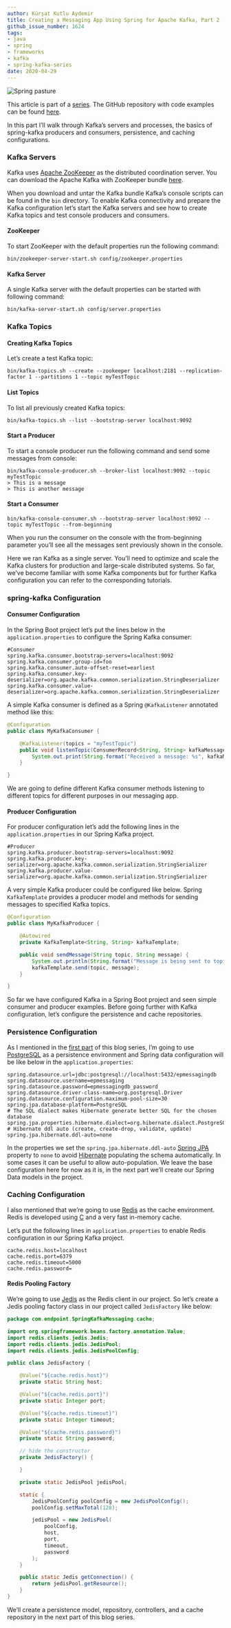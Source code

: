 ```yaml
---
author: Kürşat Kutlu Aydemir
title: Creating a Messaging App Using Spring for Apache Kafka, Part 2
github_issue_number: 1624
tags:
- java
- spring
- frameworks
- kafka
- spring-kafka-series
date: 2020-04-29
---
```


![Spring pasture](/blog/2020/04/messaging-app-spring-kafka-pt-two/spring-pasture.jpg)

This article is part of a [series](/blog/tags/spring-kafka-series). The GitHub repository with code examples can be found [here](https://github.com/ashemez/SpringKafkaMessaging).

In this part I’ll walk through Kafka’s servers and processes, the basics of spring-kafka producers and consumers, persistence, and caching configurations.

### Kafka Servers

Kafka uses [Apache ZooKeeper](https://zookeeper.apache.org/) as the distributed coordination server. You can download the Apache Kafka with ZooKeeper bundle [here](https://kafka.apache.org/downloads).

When you download and untar the Kafka bundle Kafka’s console scripts can be found in the `bin` directory. To enable Kafka connectivity and prepare the Kafka configuration let’s start the Kafka servers and see how to create Kafka topics and test console producers and consumers.

#### ZooKeeper

To start ZooKeeper with the default properties run the following command:

```shell
bin/zookeeper-server-start.sh config/zookeeper.properties
```

#### Kafka Server

A single Kafka server with the default properties can be started with following command:

```shell
bin/kafka-server-start.sh config/server.properties
```

### Kafka Topics

#### Creating Kafka Topics

Let’s create a test Kafka topic:

```shell
bin/kafka-topics.sh --create --zookeeper localhost:2181 --replication-factor 1 --partitions 1 --topic myTestTopic
```

#### List Topics

To list all previously created Kafka topics:

```shell
bin/kafka-topics.sh --list --bootstrap-server localhost:9092
```

#### Start a Producer

To start a console producer run the following command and send some messages from console:

```shell
bin/kafka-console-producer.sh --broker-list localhost:9092 --topic myTestTopic
> This is a message
> This is another message
```

#### Start a Consumer

```shell
bin/kafka-console-consumer.sh --bootstrap-server localhost:9092 --topic myTestTopic --from-beginning
```

When you run the consumer on the console with the from-beginning parameter you’ll see all the messages sent previously shown in the console.

Here we ran Kafka as a single server. You’ll need to optimize and scale the Kafka clusters for production and large-scale distributed systems. So far, we’ve become familiar with some Kafka components but for further Kafka configuration you can refer to the corresponding tutorials.

### spring-kafka Configuration

#### Consumer Configuration

In the Spring Boot project let’s put the lines below in the `application.properties` to configure the Spring Kafka consumer:

```properties
#Consumer
spring.kafka.consumer.bootstrap-servers=localhost:9092
spring.kafka.consumer.group-id=foo
spring.kafka.consumer.auto-offset-reset=earliest
spring.kafka.consumer.key-deserializer=org.apache.kafka.common.serialization.StringDeserializer
spring.kafka.consumer.value-deserializer=org.apache.kafka.common.serialization.StringDeserializer
```

A simple Kafka consumer is defined as a Spring `@KafkaListener` annotated method like this:

```java
@Configuration
public class MyKafkaConsumer {

    @KafkaListener(topics = "myTestTopic")
    public void listenTopic(ConsumerRecord<String, String> kafkaMessage) {
        System.out.print(String.format("Received a message: %s", kafkaMessage.value()));
    }

}
```

We are going to define different Kafka consumer methods listening to different topics for different purposes in our messaging app.

#### Producer Configuration

For producer configuration let’s add the following lines in the `application.properties` in our Spring Kafka project.

```properties
#Producer
spring.kafka.producer.bootstrap-servers=localhost:9092
spring.kafka.producer.key-serializer=org.apache.kafka.common.serialization.StringSerializer
spring.kafka.producer.value-serializer=org.apache.kafka.common.serialization.StringSerializer
```

A very simple Kafka producer could be configured like below. Spring `KafkaTemplate` provides a producer model and methods for sending messages to specified Kafka topics.

```java
@Configuration
public class MyKafkaProducer {

    @Autowired
    private KafkaTemplate<String, String> kafkaTemplate;

    public void sendMessage(String topic, String message) {
        System.out.println(String.format("Message is being sent to topic %s", topic));
        kafkaTemplate.send(topic, message);
    }

}
```

So far we have configured Kafka in a Spring Boot project and seen simple consumer and producer examples. Before going further with Kafka configuration, let’s configure the persistence and cache repositories.

### Persistence Configuration

As I mentioned in the [first part](/blog/2020/04/messaging-app-spring-kafka-pt-one) of this blog series, I’m going to use [PostgreSQL](https://www.postgresql.org/) as a persistence environment and Spring data configuration will be like below in the `application.properties`:

```properties
spring.datasource.url=jdbc:postgresql://localhost:5432/epmessagingdb
spring.datasource.username=epmessaging
spring.datasource.password=epmessagingdb_password
spring.datasource.driver-class-name=org.postgresql.Driver
spring.datasource.configuration.maximum-pool-size=30
spring.jpa.database-platform=PostgreSQL
# The SQL dialect makes Hibernate generate better SQL for the chosen database
spring.jpa.properties.hibernate.dialect=org.hibernate.dialect.PostgreSQLDialect
# Hibernate ddl auto (create, create-drop, validate, update)
spring.jpa.hibernate.ddl-auto=none
```

In the properties we set the `spring.jpa.hibernate.ddl-auto` [Spring JPA](https://spring.io/projects/spring-data-jpa) property to `none` to avoid [Hibernate](https://hibernate.org/) populating the schema automatically. In some cases it can be useful to allow auto-population. We leave the base configuration here for now as it is, in the next part we’ll create our Spring Data models in the project.

### Caching Configuration

I also mentioned that we’re going to use [Redis](https://redis.io/) as the cache environment. Redis is developed using [C](https://en.wikipedia.org/wiki/C_(programming_language)) and a very fast in-memory cache.

Let’s put the following lines in `application.properties` to enable Redis configuration in our Spring Kafka project.

```properties
cache.redis.host=localhost
cache.redis.port=6379
cache.redis.timeout=5000
cache.redis.password=
```

#### Redis Pooling Factory

We’re going to use [Jedis](https://github.com/redis/jedis) as the Redis client in our project. So let’s create a Jedis pooling factory class in our project called `JedisFactory` like below:

```java
package com.endpoint.SpringKafkaMessaging.cache;

import org.springframework.beans.factory.annotation.Value;
import redis.clients.jedis.Jedis;
import redis.clients.jedis.JedisPool;
import redis.clients.jedis.JedisPoolConfig;

public class JedisFactory {

    @Value("${cache.redis.host}")
    private static String host;

    @Value("${cache.redis.port}")
    private static Integer port;

    @Value("${cache.redis.timeout}")
    private static Integer timeout;

    @Value("${cache.redis.password}")
    private static String password;

    // hide the constructor
    private JedisFactory() {

    }

    private static JedisPool jedisPool;

    static {
        JedisPoolConfig poolConfig = new JedisPoolConfig();
        poolConfig.setMaxTotal(128);

        jedisPool = new JedisPool(
            poolConfig,
            host,
            port,
            timeout,
            password
        );
    }

    public static Jedis getConnection() {
        return jedisPool.getResource();
    }
}
```

We’ll create a persistence model, repository, controllers, and a cache repository in the next part of this blog series.
